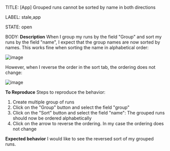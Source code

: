 TITLE:
[App] Grouped runs cannot be sorted by name in both directions

LABEL:
stale,app

STATE:
open

BODY:
**Description**
When I group my runs by the field "Group" and sort my runs by the field "name", I expect that the group names are now sorted by names. This works fine when sorting the name in alphabetical order:

![image](https://user-images.githubusercontent.com/51384850/148033818-753d9329-f106-4a16-beb9-c10b107a6529.png)

However, when I reverse the order in the sort tab, the ordering does not change:

![image](https://user-images.githubusercontent.com/51384850/148034009-7bad9a3c-c807-4afc-b5f2-3e8822dd3684.png)

**To Reproduce**
Steps to reproduce the behavior:
1. Create multiple group of runs
2. Click on the "Group" button and select the field "group"
3. Click on the "Sort" button and select the field "name": The grouped runs should now be ordered alphabetically
4. Click on the arrow to reverse the ordering. In my case the ordering does not change

**Expected behavior**
I would like to see the reversed sort of my grouped runs.


